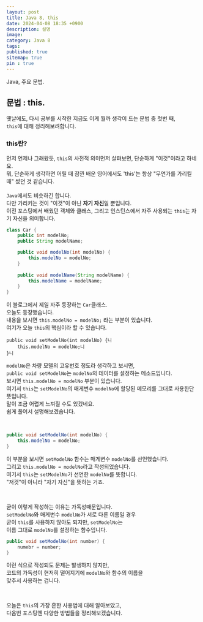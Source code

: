 ```yaml
---
layout: post
title: Java 8, this
date: 2024-04-08 18:35 +0900
description: 설명
image:
category: Java 8
tags:
published: true
sitemap: true
pin : true
---
```


Java, 주요 문법.

## 문법 : this.
옛날에도, 다시 공부를 시작한 지금도 이게 뭘까 생각이 드는 문법 중 첫번 째,   
`this`에 대해 정리해보려합니다.   

### this란?
먼저 언제나 그래왔듯, `this`의 사전적 의미먼저 살펴보면, 단순하게 "이것"이라고 하네요.   
뭐, 단순하게 생각하면 어릴 때 잠깐 배운 영어에서도 'this'는 항상 "무언가를 가리킬 때" 썼던 것 같습니다.   
<br/>
`Java`에서도 비슷하긴 합니다.   
다만 가리키는 것이 "이것"이 아닌 **자기 자신**일 뿐입니다.   
이전 포스팅에서 배웠던 객체와 클래스, 그리고 인스턴스에서 자주 사용되는 `this`는 자기 자신을 의미합니다.   
````java
class Car {
	public int modelNo; 
	public String modelName; 

	public void modelNo(int modelNo) {
		this.modelNo = modelNo;
	}
	
	public void modelName(String modelName) {
		this.modelName = modelName;
    }
}
````
이 블로그에서 제일 자주 등장하는 `Car`클래스.   
오늘도 등장했습니다.   
내용을 보시면 `this.modelNo = modelNo;` 라는 부분이 있습니다.   
여기가 오늘 `this`의 핵심이라 할 수 있습니다.   
```java니
public void setModelNo(int modelNo) {니
	this.modelNo = modelNo;니
}니
````
`modelNo`은 차량 모델의 고유번호 정도라 생각하고 보시면,   
`public void setModelNo`는 `modelNo`의 데이터를 설정하는 메소드입니다.   
보시면 `this.modelNo = modelNo` 부분이 있습니다.   
여기서 `this`는 `setModelNo`의 매게변수 `modelNo`에 할당된 메모리를 그대로 사용한단 뜻입니다.   
말이 조금 어렵게 느껴질 수도 있겠네요.   
쉽게 풀어서 설명해보겠습니다.   

</br>

```java
public void setModelNo(int modelNo) {
	this.modelNo = modelNo;
}
````
이 부분을 보시면 `setModelNo` 함수는 매게변수 `modelNo`를 선언했습니다.   
그리고 `this.modelNo = modelNo`라고 작성되었습니다.   
여기서 `this`는 `setModelNo`가 선언한 `modelNo`를 뜻합니다.   
"저것"이 아니라 "자기 자신"을 뜻하는 거죠.   

</br>

굳이 이렇게 작성하는 이유는 가독성때문입니다.  
`setModelNo`와 매게변수 `modelNo`가 서로 다른 이름일 경우   
굳이 `this`를 사용하지 않아도 되지만, `setModelNo`는   
이름 그대로 `modelNo`를 설정하는 함수입니다.   
```java
public void setModelNo(int number) {
    numebr = number;
}
````
이런 식으로 작성되도 문제는 발생하지 않지만,   
코드의 가독성이 현저히 떨어지기에 `modelNo`와 함수의 이름을   
 맞추서 사용하는 겁니다.   

 </br>

 오늘은 `this`의 가장 흔한 사용법에 대해 알아보았고,   
 다음번 포스팅엔 다양한 방법들을 정리해보겠습니다.   



